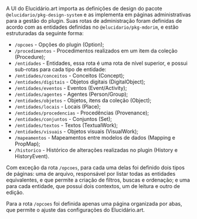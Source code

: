 A UI do Elucidário.art importa as definições de design do pacote `@elucidario/pkg-design-system` e as implementa em páginas administrativas para a gestão do plugin. Suas rotas de administração foram definidas de acordo com as entidades definidas no `@elucidario/pkg-mdorim`, e estão estruturadas da seguinte forma:

- `/opcoes` - Opções do plugin (Option);
- `/procedimentos` - Procedimentos realizados em um item da coleção (Procedure);
- `/entidades` - Entidades, essa rota é uma rota de nível superior, e possui sub-rotas para cada tipo de entidade:
- `/entidades/conceitos` - Conceitos (Concept);
- `/entidades/digitais` - Objetos digitais (DigitalObject);
- `/entidades/eventos` - Eventos (Event/Activity);
- `/entidades/agentes` - Agentes (Person/Group);
- `/entidades/objetos` - Objetos, itens da coleção (Object);
- `/entidades/locais` - Locais (Place);
- `/entidades/procedencias` - Procedências (Provenance);
- `/entidades/conjuntos` - Conjuntos (Set);
- `/entidades/textos` - Textos (TextualWork);
- `/entidades/visuais` - Objetos visuais (VisualWork);
- `/mapeamentos` - Mapeamentos entre modelos de dados (Mapping e PropMap);
- `/historico` - Histórico de alterações realizadas no plugin (History e HistoryEvent).

Com exceção da rota `/opcoes`, para cada uma delas foi definido dois tipos de páginas: uma de arquivo, responsável por listar todas as entidades equivalentes, e que permite a criação de filtros, buscas e ordenação; e uma para cada entidade, que possui dois contextos, um de leitura e outro de edição.

Para a rota `/opcoes` foi definida apenas uma página organizada por abas, que permite o ajuste das configurações do Elucidário.art.
